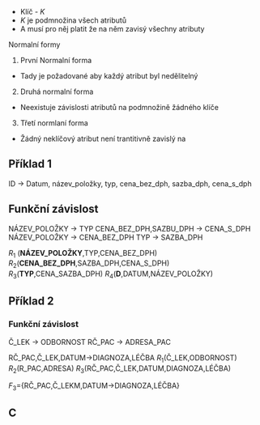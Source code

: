 - Klíč - $K$
- $K$ je podmnožina všech atributů
- A musí pro něj platit že na něm zavisý všechny atributy

Normalní formy
1. První Normalní forma
- Tady je požadované aby každý atribut byl nedělitelný

2. Druhá normalní forma
- Neexistuje závislosti atributů na podmnožině žádného klíče

3. Třetí normlaní forma
- Žádný neklíčový atribut není trantitivně zavislý na 

## Příklad 1

ID -> Datum, název_položky, typ, cena_bez_dph, sazba_dph, cena_s_dph

## Funkční  závislost
NÁZEV_POLOŽKY -> TYP
CENA_BEZ_DPH,SAZBU_DPH -> CENA_S_DPH
NÁZEV_POLOŽKY -> CENA_BEZ_DPH
TYP -> SAZBA_DPH

$R_{1}$ (__NÁZEV_POLOŽKY__,TYP,CENA_BEZ_DPH)
$R_{2}$(__CENA_BEZ_DPH__,SAZBA_DPH,CENA_S_DPH)
$R_{3}$(__TYP__,CENA_SAZBA_DPH)
$R_{4}$(__D__,DATUM,NÁZEV_POLOŽKY)
## Příklad 2
### Funkční závislost
Č_LEK -> ODBORNOST
RČ_PAC -> ADRESA_PAC

RČ_PAC,Č_LEK,DATUM->DIAGNOZA,LÉČBA
$R_{1}$(Č_LEK,ODBORNOST)
$R_{2}$(R_PAC,ADRESA)
$R_{3}$(RČ_PAC,Č_LEK,DATUM,DIAGNOZA,LÉČBA)

$F_{3}$={RČ_PAC,Č_LEKM,DATUM->DIAGNOZA,LÉČBA}


## C